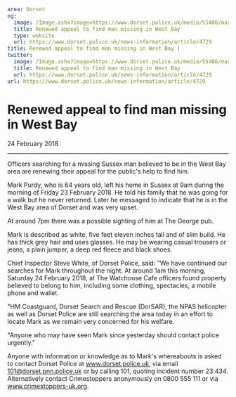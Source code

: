 ```yaml
area: Dorset
og:
  image: /Image.ashx?image=https://www.dorset.police.uk/media/55406/mark-purdy-23-february-2018.jpg&amp;amp;width=150
  title: Renewed appeal to find man missing in West Bay
  type: website
  url: https://www.dorset.police.uk/news-information/article/4729
title: Renewed appeal to find man missing in West Bay |
twitter:
  image: /Image.ashx?image=https://www.dorset.police.uk/media/55406/mark-purdy-23-february-2018.jpg&amp;amp;width=150
  title: Renewed appeal to find man missing in West Bay
  url: https://www.dorset.police.uk/news-information/article/4729
url: https://www.dorset.police.uk/news-information/article/4729
```

# Renewed appeal to find man missing in West Bay

24 February 2018

* * *

Officers searching for a missing Sussex man believed to be in the West Bay area are renewing their appeal for the public's help to find him.

Mark Purdy, who is 64 years old, left his home in Sussex at 9am during the morning of Friday 23 February 2018. He told his family that he was going for a walk but he never returned. Later he messaged to indicate that he is in the West Bay area of Dorset and was very upset.

At around 7pm there was a possible sighting of him at The George pub.

Mark is described as white, five feet eleven inches tall and of slim build. He has thick grey hair and uses glasses. He may be wearing casual trousers or jeans, a plain jumper, a deep red fleece and black shoes.

Chief Inspector Steve White, of Dorset Police, said: "We have continued our searches for Mark throughout the night. At around 1am this morning, Saturday 24 February 2018, at The Watchouse Cafe officers found property believed to belong to him, including some clothing, spectacles, a mobile phone and wallet.

"HM Coastguard, Dorset Search and Rescue (DorSAR), the NPAS helicopter as well as Dorset Police are still searching the area today in an effort to locate Mark as we remain very concerned for his welfare.

"Anyone who may have seen Mark since yesterday should contact police urgently."

Anyone with information or knowledge as to Mark's whereabouts is asked to contact Dorset Police at www.dorset.police.uk, via email 101@dorset.pnn.police.uk or by calling 101, quoting incident number 23:434. Alternatively contact Crimestoppers anonymously on 0800 555 111 or via www.crimestoppers-uk.org.
